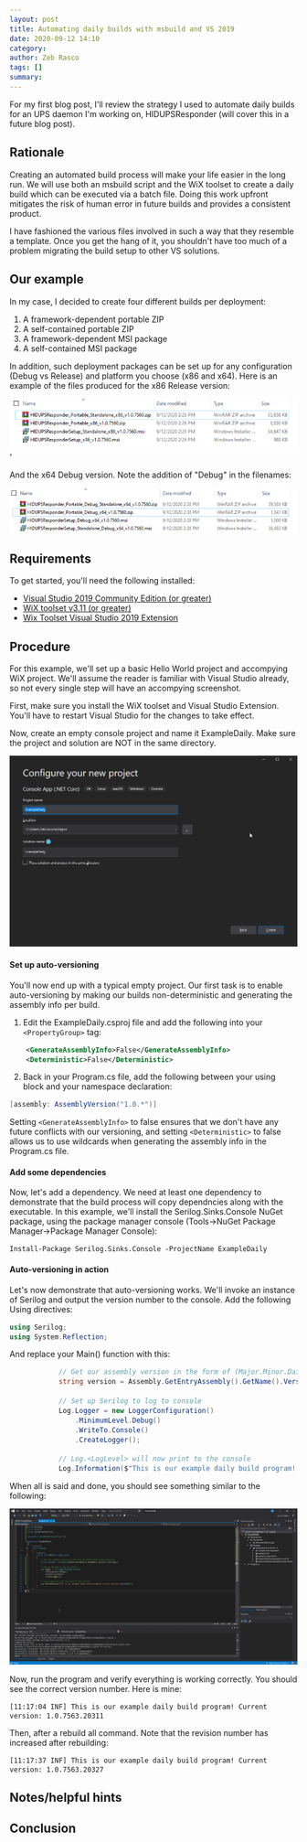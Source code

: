 ```yaml
---
layout: post
title: Automating daily builds with msbuild and VS 2019
date: 2020-09-12 14:10
category: 
author: Zeb Rasco
tags: []
summary: 
---
```


For my first blog post, I'll review the strategy I used to automate daily builds for an UPS daemon I'm working on, HIDUPSResponder (will cover this in a future blog post).

## Rationale

Creating an automated build process will make your life easier in the long run. We will use both an msbuild script and the WiX toolset to create a daily build which can be executed via a batch file. Doing this work upfront mitigates the risk of human error in future builds and provides a consistent product.

I have fashioned the various files involved in such a way that they resemble a template. Once you get the hang of it, you shouldn't have too much of a problem migrating the build setup to other VS solutions. 

## Our example

In my case, I decided to create four different builds per deployment:

1. A framework-dependent portable ZIP
1. A self-contained portable ZIP
1. A framework-dependent MSI package
1. A self-contained MSI package 

In addition, such deployment packages can be set up for any configuration (Debug vs Release) and platform you choose (x86 and x64). Here is an example of the files produced for the x86 Release version:

![x86 Release files screenshot](/assets/2020-09-12-Automating%20daily%20builds%20with%20msbuild/2020-09-12-14-27-42.png)'

And the x64 Debug version. Note the addition of "Debug" in the filenames:

![x64 Debug files screenshot](/assets/2020-09-12-Automating%20daily%20builds%20with%20msbuild/2020-09-12-14-39-17.png)

## Requirements

To get started, you'll need the following installed:
- [Visual Studio 2019 Community Edition (or greater)](https://visualstudio.microsoft.com/downloads/)
- [WiX toolset v3.11 (or greater)](https://wixtoolset.org/releases/)
- [Wix Toolset Visual Studio 2019 Extension](https://marketplace.visualstudio.com/items?itemName=WixToolset.WixToolsetVisualStudio2019Extension)

## Procedure

For this example, we'll set up a basic Hello World project and accompying WiX project. We'll assume the reader is familiar with Visual Studio already, so not every single step will have an accompying screenshot.

First, make sure you install the WiX toolset and Visual Studio Extension. You'll have to restart Visual Studio for the changes to take effect.

Now, create an empty console project and name it ExampleDaily. Make sure the project and solution are NOT in the same directory.

[![](/assets/2020-09-12-Automating%20daily%20builds%20with%20msbuild/2020-09-15-10-27-37.png)](/assets/2020-09-12-Automating%20daily%20builds%20with%20msbuild/2020-09-15-10-27-37.png)

#### Set up auto-versioning
You'll now end up with a typical empty project. Our first task is to enable auto-versioning by making our builds non-deterministic and generating the assembly info per build.

1. Edit the ExampleDaily.csproj file and add the following into your `<PropertyGroup>` tag:
```xml
	<GenerateAssemblyInfo>False</GenerateAssemblyInfo>
	<Deterministic>False</Deterministic>
```

2. Back in your Program.cs file, add the following between your using block and your namespace declaration:
```csharp
[assembly: AssemblyVersion("1.0.*")]
```

Setting `<GenerateAssemblyInfo>` to false ensures that we don't have any future conflicts with our versioning, and setting `<Deterministic>` to false allows us to use wildcards when generating the assembly info in the Program.cs file.

#### Add some dependencies

Now, let's add a dependency. We need at least one dependency to demonstrate that the build process will copy dependncies along with the executable. In this example, we'll install the Serilog.Sinks.Console NuGet package, using the package manager console (Tools->NuGet Package Manager->Package Manager Console):

```
Install-Package Serilog.Sinks.Console -ProjectName ExampleDaily
```

#### Auto-versioning in action

Let's now demonstrate that auto-versioning works. We'll invoke an instance of Serilog and output the version number to the console. Add the following Using directives:

```csharp
using Serilog;
using System.Reflection;
```

And replace your Main() function with this:
```csharp
            // Get our assembly version in the form of (Major.Minor.Daily.Revision)
            string version = Assembly.GetEntryAssembly().GetName().Version.ToString();

            // Set up Serilog to log to console
            Log.Logger = new LoggerConfiguration()
                .MinimumLevel.Debug()
                .WriteTo.Console()
                .CreateLogger();

            // Log.<LogLevel> will now print to the console
            Log.Information($"This is our example daily build program! Current version: {version}");
```

When all is said and done, you should see something similar to the following:

[![](/assets/2020-09-12-Automating%20daily%20builds%20with%20msbuild/2020-09-15-11-12-20.png)](/assets/2020-09-12-Automating%20daily%20builds%20with%20msbuild/2020-09-15-11-12-20.png)

Now, run the program and verify everything is working correctly. You should see the correct version number. Here is mine:

```
[11:17:04 INF] This is our example daily build program! Current version: 1.0.7563.20311
```

Then, after a rebuild all command. Note that the revision number has increased after rebuilding:

```
[11:17:37 INF] This is our example daily build program! Current version: 1.0.7563.20327
```

## Notes/helpful hints

## Conclusion